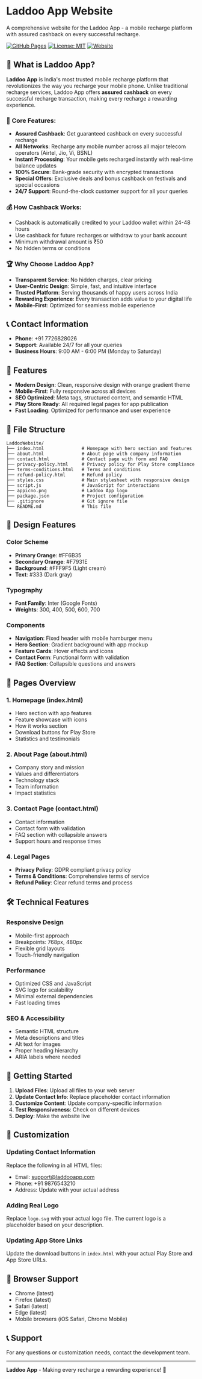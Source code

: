 # Laddoo App Website

A comprehensive website for the Laddoo App - a mobile recharge platform with assured cashback on every successful recharge.

[![GitHub Pages](https://img.shields.io/badge/GitHub%20Pages-Live-brightgreen)](https://mkansodiya.github.io/laddoo-app)
[![License: MIT](https://img.shields.io/badge/License-MIT-yellow.svg)](https://opensource.org/licenses/MIT)
[![Website](https://img.shields.io/badge/Website-Live-orange)](https://mkansodiya.github.io/laddoo-app)

## 🍊 What is Laddoo App?

**Laddoo App** is India's most trusted mobile recharge platform that revolutionizes the way you recharge your mobile phone. Unlike traditional recharge services, Laddoo App offers **assured cashback** on every successful recharge transaction, making every recharge a rewarding experience.

### 🎯 **Core Features:**
- **Assured Cashback**: Get guaranteed cashback on every successful recharge
- **All Networks**: Recharge any mobile number across all major telecom operators (Airtel, Jio, Vi, BSNL)
- **Instant Processing**: Your mobile gets recharged instantly with real-time balance updates
- **100% Secure**: Bank-grade security with encrypted transactions
- **Special Offers**: Exclusive deals and bonus cashback on festivals and special occasions
- **24/7 Support**: Round-the-clock customer support for all your queries

### 💰 **How Cashback Works:**
- Cashback is automatically credited to your Laddoo wallet within 24-48 hours
- Use cashback for future recharges or withdraw to your bank account
- Minimum withdrawal amount is ₹50
- No hidden terms or conditions

### 🏆 **Why Choose Laddoo App?**
- **Transparent Service**: No hidden charges, clear pricing
- **User-Centric Design**: Simple, fast, and intuitive interface
- **Trusted Platform**: Serving thousands of happy users across India
- **Rewarding Experience**: Every transaction adds value to your digital life
- **Mobile-First**: Optimized for seamless mobile experience

## 📞 **Contact Information**
- **Phone**: +91 7726828026
- **Support**: Available 24/7 for all your queries
- **Business Hours**: 9:00 AM - 6:00 PM (Monday to Saturday)

## 🚀 Features

- **Modern Design**: Clean, responsive design with orange gradient theme
- **Mobile-First**: Fully responsive across all devices
- **SEO Optimized**: Meta tags, structured content, and semantic HTML
- **Play Store Ready**: All required legal pages for app publication
- **Fast Loading**: Optimized for performance and user experience

## 📁 File Structure

```
LaddooWebsite/
├── index.html              # Homepage with hero section and features
├── about.html              # About page with company information
├── contact.html            # Contact page with form and FAQ
├── privacy-policy.html     # Privacy policy for Play Store compliance
├── terms-conditions.html   # Terms and conditions
├── refund-policy.html      # Refund policy
├── styles.css              # Main stylesheet with responsive design
├── script.js               # JavaScript for interactions
├── appicno.png             # Laddoo App logo
├── package.json            # Project configuration
├── .gitignore              # Git ignore file
└── README.md               # This file
```

## 🎨 Design Features

### Color Scheme
- **Primary Orange**: #FF6B35
- **Secondary Orange**: #F7931E
- **Background**: #FFF9F5 (Light cream)
- **Text**: #333 (Dark gray)

### Typography
- **Font Family**: Inter (Google Fonts)
- **Weights**: 300, 400, 500, 600, 700

### Components
- **Navigation**: Fixed header with mobile hamburger menu
- **Hero Section**: Gradient background with app mockup
- **Feature Cards**: Hover effects and icons
- **Contact Form**: Functional form with validation
- **FAQ Section**: Collapsible questions and answers

## 📱 Pages Overview

### 1. Homepage (index.html)
- Hero section with app features
- Feature showcase with icons
- How it works section
- Download buttons for Play Store
- Statistics and testimonials

### 2. About Page (about.html)
- Company story and mission
- Values and differentiators
- Technology stack
- Team information
- Impact statistics

### 3. Contact Page (contact.html)
- Contact information
- Contact form with validation
- FAQ section with collapsible answers
- Support hours and response times

### 4. Legal Pages
- **Privacy Policy**: GDPR compliant privacy policy
- **Terms & Conditions**: Comprehensive terms of service
- **Refund Policy**: Clear refund terms and process

## 🛠️ Technical Features

### Responsive Design
- Mobile-first approach
- Breakpoints: 768px, 480px
- Flexible grid layouts
- Touch-friendly navigation

### Performance
- Optimized CSS and JavaScript
- SVG logo for scalability
- Minimal external dependencies
- Fast loading times

### SEO & Accessibility
- Semantic HTML structure
- Meta descriptions and titles
- Alt text for images
- Proper heading hierarchy
- ARIA labels where needed

## 🚀 Getting Started

1. **Upload Files**: Upload all files to your web server
2. **Update Contact Info**: Replace placeholder contact information
3. **Customize Content**: Update company-specific information
4. **Test Responsiveness**: Check on different devices
5. **Deploy**: Make the website live

## 📝 Customization

### Updating Contact Information
Replace the following in all HTML files:
- Email: support@laddooapp.com
- Phone: +91 9876543210
- Address: Update with your actual address

### Adding Real Logo
Replace `logo.svg` with your actual logo file. The current logo is a placeholder based on your description.

### Updating App Store Links
Update the download buttons in `index.html` with your actual Play Store and App Store URLs.

## 🔧 Browser Support

- Chrome (latest)
- Firefox (latest)
- Safari (latest)
- Edge (latest)
- Mobile browsers (iOS Safari, Chrome Mobile)

## 📞 Support

For any questions or customization needs, contact the development team.

---

**Laddoo App** - Making every recharge a rewarding experience! 🎉
